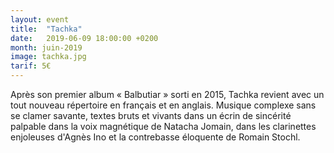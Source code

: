 ```yaml
---
layout: event
title:  "Tachka"
date:   2019-06-09 18:00:00 +0200
month: juin-2019
image: tachka.jpg
tarif: 5€
---
```


Après son premier album « Balbutiar » sorti en 2015, Tachka revient avec un tout nouveau répertoire en français et en anglais. Musique complexe sans se clamer savante, textes bruts et vivants dans un écrin de sincérité palpable dans la voix magnétique de Natacha Jomain, dans les clarinettes enjoleuses d'Agnès Ino et la contrebasse éloquente de Romain Stochl.
